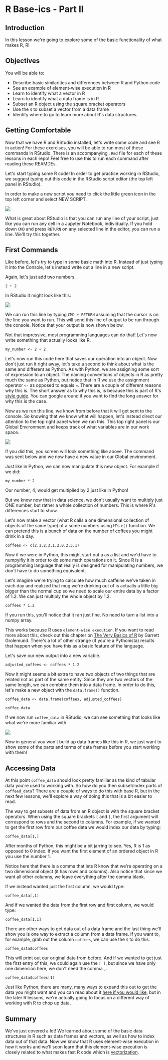 # R Base-ics - Part II

## Introduction

In this lesson we're going to explore some of the basic functionality of what makes R, R!

## Objectives 

You will be able to: 

* Describe basic similarities and differences between R and Python code 
* See an example of element-wise execution in R
* Learn to identify what a vector in R
* Learn to identify what a data frame is in R
* Subset an R object using the square bracket operators
* Use the `$` to subset a vector from a data frame
* Identify where to go to learn more about R's data structures. 

## Getting Comfortable 

Now that we have R and RStudio installed, let's write some code and see R in action!
For these exercises, you will be able to run most of these commands in RStudio.
There is an accompanying `.Rmd` file for each of these lessons in each repo!
Feel free to use this to run each command after reading these REAMDEs.

Let's start typing some R code!
In order to get practice working in RStudio, we suggest typing out this code in the RStudio script editor (the top left panel in RStudio).

In order to make a new script you need to click the little green icon in the top left corner and select NEW SCRIPT.

![](https://raw.githubusercontent.com/learn-co-curriculum/dsc-r-base-ics-1/master/rbase-1.png)

What is great about RStudio is that you can run any line of your script, just like you can run any cell in a Jupyter Notebook, individually.
If you hold down `CMD` and press `RETURN` on any selected line in the editor, you can run a line.
We'll try this together.

## First Commands

Like before, let's try to type in some basic math into R.
Instead of just typing it into the Console, let's instead write out a line in a new script.

Again, let's just add two numbers.

```{r}
2 + 2 
```

In RStudio it might look like this: 

![](https://raw.githubusercontent.com/learn-co-curriculum/dsc-r-base-ics-1/master/rbase-2.png) 

We can run this line by typing `CMD + RETURN` assuming that the cursor is on the line you want to run.
This will send this line of output to be run through the console. 
Notice that your output is now shown below. 

Not that impressive, most programming languages can do that!
Let's now write something that actually looks like R.

```{r}
my_number <- 2 + 2
```

Let's now run this code here that saves our operation into an object.
Now don't just run it right away, let's take a second to think about what is the same and different as Python.
As with Python, we are assigning some sort of expression to an object.
The naming conventions of objects in R as pretty much the same as Python, but notice that in R we use the assignment operator `<-` as opposed to equals `=`.
There are a couple of different reasons why this is.
The short answer as to why this is, is because this is part of R's [style guide](http://adv-r.had.co.nz/Style.html).
You can google around if you want to find the long answer for why this is the case. 

Now as we run this line, we know from before that it will get sent to the console.
So knowing that we know what will happen, let's instead direct our attention to the top right panel when we run this.
This top right panel is our Global Environment and keeps track of what variables are in our work space.

![](https://raw.githubusercontent.com/learn-co-curriculum/dsc-r-base-ics-1/master/rbase-3.png)

If you did this, you screen will look something like above.
The command was sent below and we now have a new value in our Global environment.

Just like in Python, we can now manipulate this new object.
For example if we did:

```{r}
my_number * 2
```

Our number, 4, would get multiplied by 2 just like in Python!

But we know now that in data science, we don't usually want to multiply just ONE number, but rather a whole collection of numbers.
This is where R's differences start to show.

Let's now make a vector (what R calls a one dimensional collection of objects of the same type) of a some numbers using R's `c()` function. 
We can pretend this is a bunch of data on the number of coffees you might drink in a day.

```{r}
coffees <- c(2,1,2,3,1,2,0,2,3,1)
```

Now if we were in Python, this might start out a as a list and we'd have to numpyifiy it in order to do some math operations on it.
Since R is a programming language that really is designed for manipulating numbers, we don't have to do something equivalent.

Let's imagine we're trying to calculate how much caffeine we've taken in each day and realized that mug we're drinking out of is actually a little big bigger than the normal cup so we need to scale our entire data by a factor of 1.2.
We can just multiply the whole object by 1.2.

```{r}
coffees * 1.2
```

If you run this, you'll notice that it ran just fine.
No need to turn a list into a numpy array.

This works because R uses `element-wise execution`.
If you want to read more about this, check out this chapter on [The Very Basics of R](https://rstudio-education.github.io/hopr/basics.html#objects) by Garrett Grolemund. 
There's a lot of other strange (if you're a Pythonista) results that happen when you have this as a basic feature of the language. 

Let's save our new output into a new variable.

```{r}
adjusted_coffees <- coffees * 1.2
```

Now it might seems a bit extra to have two objects of two things that are related not as part of the same entity.
Since they are two vectors of the same length, we can combine them into a data frame. 
In order to do this, let's make a new object with the `data.frame()` function. 

```{r}
coffee_data <- data.frame(coffees, adjusted_coffees)

coffee_data
``` 

If we now run `coffee_data` in RStudio, we can see something that looks like what we're more familiar with.

![](https://raw.githubusercontent.com/learn-co-curriculum/dsc-r-base-ics-1/master/rbase-4.png)

Now in general you won't build up data frames like this in R, we just want to show some of the parts and terms of data frames before you start working with them! 

## Accessing Data

At this point `coffee_data` should look pretty familiar as the kind of tabular data you're used to working with.
So how do you then subset/index parts of `coffeed_data`?
There are a couple of ways to do this with base R, but in the next few lessons, we'll explore a way of doing this that is a bit easier to read.

The way to get subsets of data from an R object is with the square bracket operators.
When using the square brackets `[` and `]`, the first argument will correspond to rows and the second to columns.
For example, if we wanted to get the first row from our coffee data we would index our data by typing:

```{r}
coffee_data[1,]
```

After months of Python, this might be a bit jarring to see.
Yes, R is 1 as opposed to 0 index.
If you want the first element of an ordered object in R you use the number 1.

Notice here that there is a comma that lets R know that we're operating on a two dimensional object (it has rows and columns).
Also notice that since we want all other columns, we leave everything after the comma blank.

If we instead wanted just the first column, we would type: 

```{r}
coffee_data[,1]
```

And if we wanted the data from the first row and first column, we would type:

```{r}
coffee_data[1,1]
```

There are other ways to get data out of a data frame and the last thing we'll show you is one way to extract a column from a data frame.
If you want to, for example, grab out the column `coffees`, we can use the `$` to do this.

```{r}
coffee_data$coffees
```

This will print out our original data from before.
And if we wanted to get just the first entry of this, we could again use the `[ ]`, but since we have only one dimension here, we don't need the comma `,`.

```{r}
coffee_data$coffees[1]
```

Just like Python, there are many, many ways to expand this out to get the data you might want and you can read about it [here if you would like](https://rstudio-education.github.io/hopr/), but in the later R lessons, we're actually going to focus on a different way of working with R to chop up data.

## Summary

We've just covered a lot! 
We learned about some of the basic data structures in R such as data frames and vectors, as well as how to index data out of that data.
Now we know that R uses element-wise execution in how it works and we'll soon learn that this element-wise execution is closely related to what makes fast R code which is [vectorization](https://rstudio-education.github.io/hopr/speed.html#vectorized-code).
